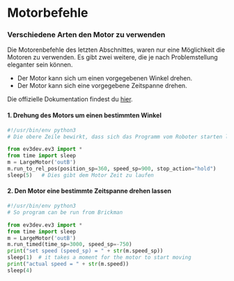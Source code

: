 # Motorbefehle

### Verschiedene Arten den Motor zu verwenden

Die Motorenbefehle des letzten Abschnittes, waren nur eine Möglichkeit die Motoren zu verwenden. Es gibt zwei weitere, die je nach Problemstellung eleganter sein können. 

* Der Motor kann sich um einen vorgegebenen Winkel drehen.
* Der Motor kann sich eine vorgegebene Zeitspanne drehen.

Die offizielle Dokumentation findest du [hier](http://python-ev3dev.readthedocs.io/en/stable/motors.html).

#### 1. Drehung des Motors um einen bestimmten Winkel

```python
#!/usr/bin/env python3
# Die obere Zeile bewirkt, dass sich das Programm vom Roboter starten la"sst 

from ev3dev.ev3 import *
from time import sleep
m = LargeMotor('outB')
m.run_to_rel_pos(position_sp=360, speed_sp=900, stop_action="hold")
sleep(5)   # Dies gibt dem Motor Zeit zu laufen

```

####  2. Den Motor eine bestimmte Zeitspanne drehen lassen

```python
#!/usr/bin/env python3
# So program can be run from Brickman

from ev3dev.ev3 import *
from time import sleep
m = LargeMotor('outB')
m.run_timed(time_sp=3000, speed_sp=-750)
print("set speed (speed_sp) = " + str(m.speed_sp))
sleep(1)  # it takes a moment for the motor to start moving
print("actual speed = " + str(m.speed))
sleep(4)

```

####  


